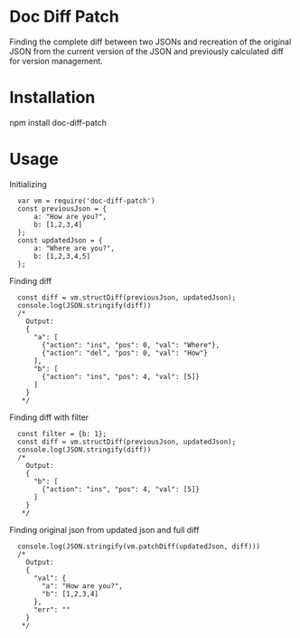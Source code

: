 # Doc Diff Patch 

Finding the complete diff between two JSONs and recreation of the original JSON from the current version of the JSON and previously calculated diff for version management. 

# Installation

npm install doc-diff-patch

# Usage

Initializing

```
  var vm = require('doc-diff-patch')
  const previousJson = {
      a: "How are you?",
      b: [1,2,3,4]
  };
  const updatedJson = {
      a: "Where are you?",
      b: [1,2,3,4,5]
  };
```

Finding diff

```
  const diff = vm.structDiff(previousJson, updatedJson);
  console.log(JSON.stringify(diff))
  /*
    Output: 
    {
      "a": [
        {"action": "ins", "pos": 0, "val": "Where"},
        {"action": "del", "pos": 0, "val": "How"}
      ],
      "b": [
        {"action": "ins", "pos": 4, "val": [5]}
      ]
    }
   */
```

Finding diff with filter

```
  const filter = {b: 1};
  const diff = vm.structDiff(previousJson, updatedJson);
  console.log(JSON.stringify(diff))
  /*
    Output: 
    {
      "b": [
        {"action": "ins", "pos": 4, "val": [5]}
      ]
    }
   */
```

Finding original json from updated json and full diff

```
  console.log(JSON.stringify(vm.patchDiff(updatedJson, diff)))
  /*
    Output: 
    {
      "val": {
        "a": "How are you?",
        "b": [1,2,3,4]
      },
      "err": ""
    }
   */
```

